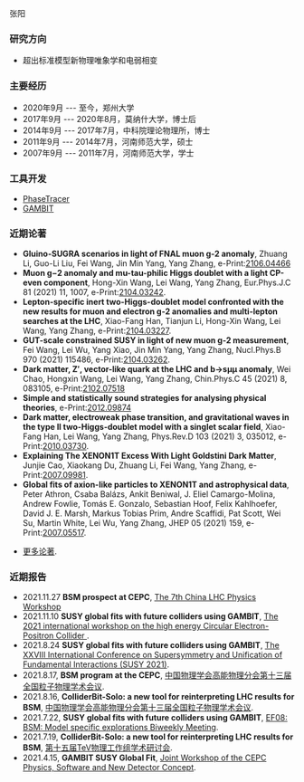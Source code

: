 张阳

### 研究方向
- 超出标准模型新物理唯象学和电弱相变

### 主要经历
- 2020年9月 --- 至今，郑州大学
- 2017年9月 --- 2020年8月，莫纳什大学，博士后
- 2014年9月 --- 2017年7月，中科院理论物理所，博士
- 2011年9月 --- 2014年7月，河南师范大学，硕士
- 2007年9月 --- 2011年7月，河南师范大学，学士

### 工具开发
- [PhaseTracer](https://github.com/PhaseTracer/PhaseTracer)
- [GAMBIT](https://github.com/GambitBSM)

### 近期论著
* **Gluino-SUGRA scenarios in light of FNAL muon g-2 anomaly**, Zhuang Li, Guo-Li Liu, Fei Wang, Jin Min Yang, Yang Zhang, e-Print:[2106.04466](https://arxiv.org/abs/2106.04466)
* **Muon g−2 anomaly and mu-tau-philic Higgs doublet with a light CP-even component**, Hong-Xin Wang, Lei Wang, Yang Zhang, Eur.Phys.J.C 81 (2021) 11, 1007, e-Print:[2104.03242](https://arxiv.org/abs/2104.03242).
* **Lepton-specific inert two-Higgs-doublet model confronted with the new results for muon and electron g-2 anomalies and multi-lepton searches at the LHC**, Xiao-Fang Han, Tianjun Li, Hong-Xin Wang, Lei Wang, Yang Zhang, e-Print:[2104.03227](https://arxiv.org/abs/2104.03227).
* **GUT-scale constrained SUSY in light of new muon g-2 measurement**, Fei Wang, Lei Wu, Yang Xiao, Jin Min Yang, Yang Zhang, Nucl.Phys.B 970 (2021) 115486, e-Print:[2104.03262](https://arxiv.org/abs/2104.03262).
* **Dark matter, Z′, vector-like quark at the LHC and b→sμμ anomaly**, Wei Chao, Hongxin Wang, Lei Wang, Yang Zhang, Chin.Phys.C 45 (2021) 8, 083105, e-Print:[2102.07518](https://arxiv.org/abs/2102.07518)
* **Simple and statistically sound strategies for analysing physical theories**, e-Print:[2012.09874](https://arxiv.org/abs/2012.09874)
* **Dark matter, electroweak phase transition, and gravitational waves in the type II two-Higgs-doublet model with a singlet scalar field**, Xiao-Fang Han, Lei Wang, Yang Zhang, Phys.Rev.D 103 (2021) 3, 035012, e-Print:[2010.03730](https://arxiv.org/abs/2010.03730).
* **Explaining The XENON1T Excess With Light Goldstini Dark Matter**, Junjie Cao, Xiaokang Du, Zhuang Li, Fei Wang, Yang Zhang, e-Print:[2007.09981](https://arxiv.org/abs/2007.09981).
* **Global fits of axion-like particles to XENON1T and astrophysical data**, Peter Athron, Csaba Balázs, Ankit Beniwal, J. Eliel Camargo-Molina, Andrew Fowlie, Tomás E. Gonzalo, Sebastian Hoof, Felix Kahlhoefer, David J. E. Marsh, Markus Tobias Prim, Andre Scaffidi, Pat Scott, Wei Su, Martin White, Lei Wu, Yang Zhang, JHEP 05 (2021) 159, e-Print:[2007.05517](https://arxiv.org/abs/2007.05517).

- [更多论著](https://inspirehep.net/authors/982178?ui-citation-summary=true).

### 近期报告
* 2021.11.27 **BSM prospect at CEPC**, [The 7th China LHC Physics Workshop](https://indico.ihep.ac.cn/event/14560/session/8/contribution/220)
* 2021.11.10 **SUSY global fits with future colliders using GAMBIT**, [The 2021 international workshop on the high energy Circular Electron-Positron Collider ](https://indico.ihep.ac.cn/event/14938/other-view?view=standard).
* 2021.8.24 **SUSY global fits with future colliders using GAMBIT**, [The XXVIII International Conference on Supersymmetry and Unification of Fundamental Interactions (SUSY 2021)](https://indico.cern.ch/event/875077/).
* 2021.8.17, **BSM program at the CEPC**, [中国物理学会高能物理分会第十三届全国粒子物理学术会议](https://indico.ihep.ac.cn/event/10906/).
* 2021.8.16, **ColliderBit-Solo: a new tool for reinterpreting LHC results for BSM**, [中国物理学会高能物理分会第十三届全国粒子物理学术会议](https://indico.ihep.ac.cn/event/10906/).
* 2021.7.22, **SUSY global fits with future colliders using GAMBIT**, [EF08: BSM: Model specific explorations Biweekly Meeting](https://indico.fnal.gov/event/50140/).
* 2021.7.19, **ColliderBit-Solo: a new tool for reinterpreting LHC results for BSM**, [第十五届TeV物理工作组学术研讨会](https://indico.ihep.ac.cn/event/14101/).
* 2021.4.15, **GAMBIT SUSY Global Fit**, [Joint Workshop of the CEPC Physics, Software and New Detector Concept](https://indico.ihep.ac.cn/event/13888/).

